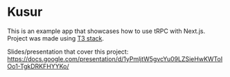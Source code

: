 # Kusur 

This is an example app that showcases how to use tRPC with Next.js. 
Project was made using [T3 stack](https://create.t3.gg/).

Slides/presentation that cover this project: https://docs.google.com/presentation/d/1yPmljtW5gvcYu09LZSieHwKWToIOo1-TgkDRKFHYYKo/
